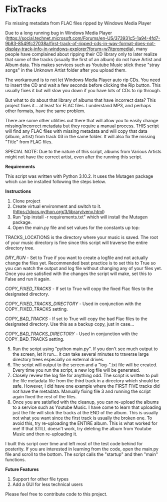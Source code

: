# FixTracks
Fix missing metadata from FLAC files ripped by Windows Media Player

Due to a long running bug in Windows Media Player (https://social.technet.microsoft.com/Forums/en-US/373931c5-1a94-4fd7-9b83-8549fc27038a/first-track-of-ripped-cds-in-wav-format-does-not-display-track-info-in-windows-explorer?forum=w7itpromedia), many people have complained about ripping their CD library only to later realize that some of the tracks (usually the first of an album) do not have Artist and Album data.  This makes services such as Youtube Music stick these "stray songs" in the Unknown Artist folder after you upload them. 

The workaround is to not let Windows Media Player auto rip CDs.  You need to insert the CD and wait a few seconds before clicking the Rip button.  This usually fixes it but will slow you down if you have lots of CDs to rip through.

But what to do about that library of albums that have incorrect data?  This project fixes it... at least for FLAC files.  I understand MP3, and perhaps other formats, have the same problem.

There are some other utilities out there that will allow you to easily change missing/incorrect metadata but they require a manual process.  THIS script will find any FLAC files with missing metadata and will copy that data (album, artist) from track 03 in the same folder.  It will also fix the missing "Title" from FLAC files. 

SPECIAL NOTE: Due to the nature of this script, albums from Various Artists might not have the correct artist, even after the running this script.

**Requirements**

This script was written with Python 3.10.2.  It uses the Mutagen package which can be installed following the steps below.  

**Instructions**

1. Clone project
2. Create virtual environment and switch to it. (https://docs.python.org/3/library/venv.html)
3. Run "pip install -r requirements.txt" which will install the Mutagen package.
4. Open the main.py file and set values for the constants up top:

TRACKS_LOCATIONS is the directory where your music is saved.  The root of your music directory is fine since this script will traverse the entire directory tree. 

_DRY_RUN_ - Set to True if you want to create a logfile and not actually change the files yet.  Recommended best practice is to set this to True so you can watch the output and log file without changing any of your files yet.  Once you are satisfied with the changes the script will make, set this to False and run it again.    

_COPY_FIXED_TRACKS_ - If set to True will copy the fixed Flac files to the designated directory. 

_COPY_FIXED_TRACKS_DIRECTORY_ - Used in conjunction with the COPY_FIXED_TRACKS setting.

_COPY_BAD_TRACKS_ - If set to True will copy the bad Flac files to the designated directory.  Use this as a backup copy, just in case...

_COPY_BAD_TRACKS_DIRECTORY_ - Used in conjunction with the COPY_BAD_TRACKS setting.

5.  Run the script using "python main.py".  If you don't see much output to the screen, let it run... it can take several minutes to traverse large directory trees especially on external drives. 
6.  The script will output to the screen and a "log-".txt file will be created.  Every time you run the script, a new log file will be generated. 
7.  Closely review the log file for anything odd.  The script is written to pull the file metadata file from the third track in a directory which should be safe.  However, I did have one example where the FIRST FIVE tracks did not have the metadata.  Manually fixing file 3 and running the script again fixed the rest of the files.
8.  Once you are satisfied with the cleanup, you can re-upload the albums to a service such as Youtube Music.  I have come to learn that uploading just the file will stick the tracks at the END of the album.  This is usually not what you want since the first track is usually the broken one.  To avoid this, try re-uploading the ENTIRE album.  This is what worked for me!  If that STILL doesn't work, try deleting the album from Youtube Music and then re-uploading it.  

I built this script over time and left most of the test code behind for posterity.  If you are interested in learning from the code, open the main.py file and scroll to the bottom.  The script calls the "startup" and then "main" functions.

**Future Features**

1.  Support for other file types
2.  Add a GUI for less technical users

Please feel free to contribute code to this project.  

